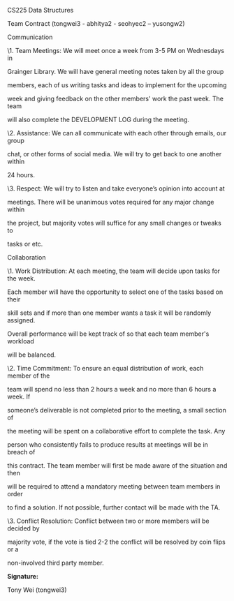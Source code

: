 ﻿

CS225 Data Structures

Team Contract (tongwei3 - abhitya2 - seohyec2 – yusongw2)

Communication

\1. Team Meetings: We will meet once a week from 3-5 PM on Wednesdays in

Grainger Library. We will have general meeting notes taken by all the group

members, each of us writing tasks and ideas to implement for the upcoming

week and giving feedback on the other members' work the past week. The team

will also complete the DEVELOPMENT LOG during the meeting.

\2. Assistance: We can all communicate with each other through emails, our group

chat, or other forms of social media. We will try to get back to one another within

24 hours.

\3. Respect: We will try to listen and take everyone’s opinion into account at

meetings. There will be unanimous votes required for any major change within

the project, but majority votes will suffice for any small changes or tweaks to

tasks or etc.

Collaboration

\1. Work Distribution: At each meeting, the team will decide upon tasks for the week.

Each member will have the opportunity to select one of the tasks based on their

skill sets and if more than one member wants a task it will be randomly assigned.

Overall performance will be kept track of so that each team member's workload

will be balanced.

\2. Time Commitment: To ensure an equal distribution of work, each member of the

team will spend no less than 2 hours a week and no more than 6 hours a week. If

someone’s deliverable is not completed prior to the meeting, a small section of

the meeting will be spent on a collaborative effort to complete the task. Any

person who consistently fails to produce results at meetings will be in breach of

this contract. The team member will first be made aware of the situation and then

will be required to attend a mandatory meeting between team members in order

to find a solution. If not possible, further contact will be made with the TA.

\3. Conflict Resolution: Conflict between two or more members will be decided by

majority vote, if the vote is tied 2-2 the conflict will be resolved by coin flips or a

non-involved third party member.

**Signature:**

Tony Wei (tongwei3)

